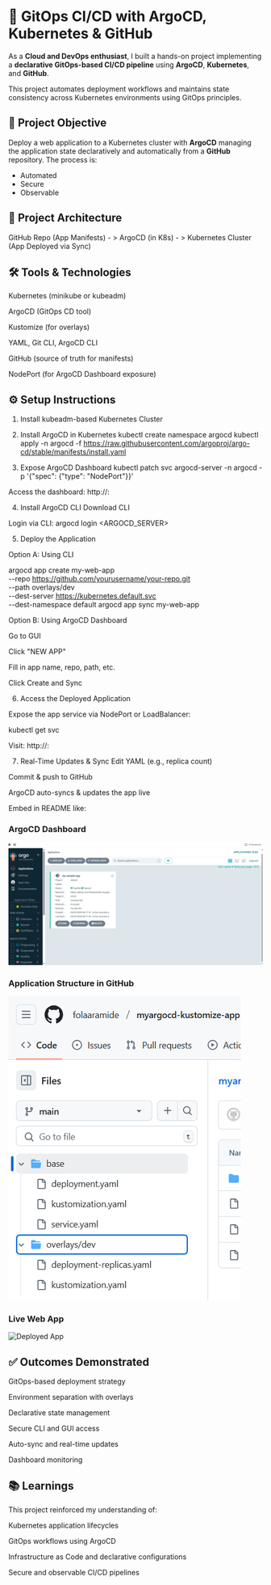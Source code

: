 # 🚀 GitOps CI/CD with ArgoCD, Kubernetes & GitHub

As a **Cloud and DevOps enthusiast**, I built a hands-on project implementing a **declarative GitOps-based CI/CD pipeline** using **ArgoCD**, **Kubernetes**, and **GitHub**.

This project automates deployment workflows and maintains state consistency across Kubernetes environments using GitOps principles.

## 🎯 Project Objective

Deploy a web application to a Kubernetes cluster with **ArgoCD** managing the application state declaratively and automatically from a **GitHub** repository. The process is:

- Automated  
- Secure  
- Observable  

## 🧭 Project Architecture

GitHub Repo (App Manifests) - > ArgoCD (in K8s) - > Kubernetes Cluster (App Deployed via Sync)

## 🛠️ Tools & Technologies
Kubernetes (minikube or kubeadm)

ArgoCD (GitOps CD tool)

Kustomize (for overlays)

YAML, Git CLI, ArgoCD CLI

GitHub (source of truth for manifests)

NodePort (for ArgoCD Dashboard exposure)

## ⚙️ Setup Instructions
1. Install kubeadm-based Kubernetes Cluster

2. Install ArgoCD in Kubernetes
kubectl create namespace argocd
kubectl apply -n argocd -f https://raw.githubusercontent.com/argoproj/argo-cd/stable/manifests/install.yaml

3. Expose ArgoCD Dashboard
kubectl patch svc argocd-server -n argocd -p '{"spec": {"type": "NodePort"}}'

Access the dashboard:
http://<NodeIP>:<NodePort>

4. Install ArgoCD CLI
Download CLI

Login via CLI:
argocd login <ARGOCD_SERVER>

5. Deploy the Application

Option A: Using CLI

argocd app create my-web-app \
  --repo https://github.com/yourusername/your-repo.git \
  --path overlays/dev \
  --dest-server https://kubernetes.default.svc \
  --dest-namespace default
argocd app sync my-web-app

Option B: Using ArgoCD Dashboard

Go to GUI

Click "NEW APP"

Fill in app name, repo, path, etc.

Click Create and Sync

6. Access the Deployed Application

Expose the app service via NodePort or LoadBalancer:

kubectl get svc

Visit:
http://<NodeIP>:<AppNodePort>

7. Real-Time Updates & Sync
Edit YAML (e.g., replica count)

Commit & push to GitHub

ArgoCD auto-syncs & updates the app live

Embed in README like:

### ArgoCD Dashboard

![ArgoCD Dashboard](screenshots/argocd-dashboard.png)

### Application Structure in GitHub

![GitHub Repo Structure](screenshots/repo-structure.png)

### Live Web App

![Deployed App](screenshots/deployed-app.png)

## ✅ Outcomes Demonstrated
GitOps-based deployment strategy

Environment separation with overlays

Declarative state management

Secure CLI and GUI access

Auto-sync and real-time updates

Dashboard monitoring

## 📚 Learnings
This project reinforced my understanding of:

Kubernetes application lifecycles

GitOps workflows using ArgoCD

Infrastructure as Code and declarative configurations

Secure and observable CI/CD pipelines


